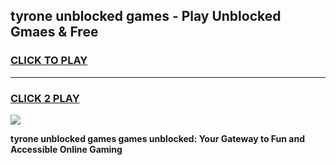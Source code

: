
## tyrone unblocked games - Play Unblocked Gmaes & Free
<h3>
<a href="https://news.freeplayer.one?title=tyrone_unblocked_games&ref=16F">CLICK TO PLAY</a></h3>
<hr>

<h3>
<a href="https://news.freeplayer.one?title=tyrone_unblocked_games&ref=16F">CLICK 2 PLAY</a>
  
</h3>

<a href="https://news.freeplayer.one?title=tyrone_unblocked_games&ref=16F/"><img src="https://clearcache.store/games.png"></a>


**tyrone unblocked games games unblocked: Your Gateway to Fun and Accessible Online Gaming**
